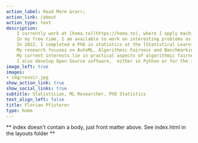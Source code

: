 ```yaml
---
action_label: Read More &rarr;
action_link: /about
action_type: text
description: 
    I currently work at [hema.to](https://hema.to), where I apply machine learning to build diagnostic support for blood cancer diagnosis and monitoring.
    In my free time, I am available to work on interesting problems as a freelance data science consultant.
    In 2022, I completed a PhD in statistics at the [Statistical Learning and Data Science](https://www.slds.stat.uni-muenchen.de/) chair at [LMU Munich](https://www.lmu.de/en/index.html) supervised by [Bernd Bischl](https://www.slds.stat.uni-muenchen.de/people/bischl/).
    My research focuses on AutoML, Algorithmic Fairness and Benchmarking. 
    My current interests lie in practical aspects of algorithmic fairness and how practitioners can be enabled to develop more equitable algorithms.
    I also develop Open Source software,  either in Python or for the [mlr3](https://github.com/mlr-org/mlr3) ecosystem in R.
image_left: true
images:
- img/revoir.jpg
show_action_link: true
show_social_links: true
subtitle: Statistician, ML Researcher, PhD Statistics
text_align_left: false
title: Florian Pfisterer
type: home
---
```


** index doesn't contain a body, just front matter above.
See index.html in the layouts folder **
